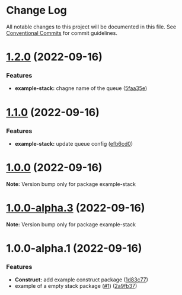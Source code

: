 # Change Log

All notable changes to this project will be documented in this file.
See [Conventional Commits](https://conventionalcommits.org) for commit guidelines.

# [1.2.0](https://github.com/amarquezperez/aws-cdk-monorepo-template/compare/example-stack@1.1.0...example-stack@1.2.0) (2022-09-16)


### Features

* **example-stack:** chagne name of the queue ([5faa35e](https://github.com/amarquezperez/aws-cdk-monorepo-template/commit/5faa35eda99a62f16c2bf5033076eef40c82a3de))





# [1.1.0](https://github.com/amarquezperez/aws-cdk-monorepo-template/compare/example-stack@1.0.0...example-stack@1.1.0) (2022-09-16)


### Features

* **example-stack:** update queue config ([efb6cd0](https://github.com/amarquezperez/aws-cdk-monorepo-template/commit/efb6cd0f4adad9577a0bec2c1186602c38736872))





# [1.0.0](https://github.com/amarquezperez/aws-cdk-monorepo-template/compare/example-stack@1.0.0-alpha.3...example-stack@1.0.0) (2022-09-16)

**Note:** Version bump only for package example-stack





# [1.0.0-alpha.3](https://github.com/amarquezperez/aws-cdk-monorepo-template/compare/example-stack@1.0.0-alpha.2...example-stack@1.0.0-alpha.3) (2022-09-16)

**Note:** Version bump only for package example-stack





# 1.0.0-alpha.1 (2022-09-16)


### Features

* **Construct:** add example construct package ([1d83c77](https://github.com/amarquezperez/aws-cdk-monorepo-template/commit/1d83c77b99bc87379b756710341d7b8a27922a7c))
* example of a empty stack package ([#1](https://github.com/amarquezperez/aws-cdk-monorepo-template/issues/1)) ([2a9fb37](https://github.com/amarquezperez/aws-cdk-monorepo-template/commit/2a9fb37ceb09b93fa40dabe1a0b329fb656ee92f))
